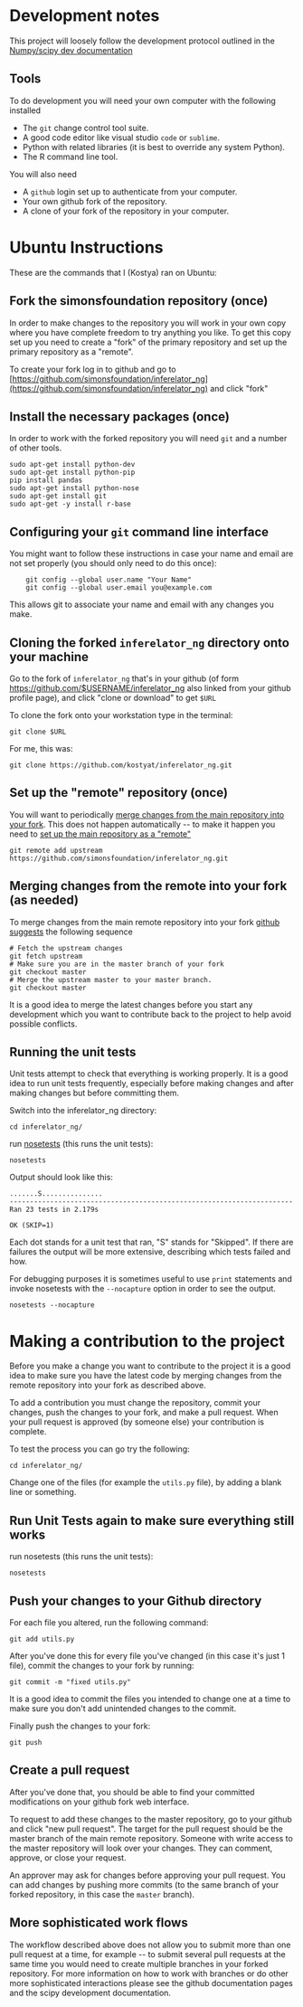 # Development notes

This project will loosely follow the development protocol
outlined in the [Numpy/scipy dev documentation](http://docs.scipy.org/doc/numpy/dev/)

## Tools

To do development you will need your own computer with the following installed

- The `git` change control tool suite.
- A good code editor like visual studio `code` or `sublime`.
- Python with related libraries (it is best to override any system Python).
- The R command line tool.

You will also need

- A `github` login set up to authenticate from your computer.
- Your own github fork of the repository.
- A clone of your fork of the repository in your computer.

# Ubuntu Instructions

These are the commands that I (Kostya) ran on Ubuntu:

## Fork the simonsfoundation repository (once)

In order to make changes to the repository you will work in your own copy
where you have complete freedom to try anything you like.  To get this copy
set up you need to create a "fork" of the primary repository and set up the
primary repository as a "remote".

To create your fork log in to github and go to 
[https://github.com/simonsfoundation/inferelator_ng](https://github.com/simonsfoundation/inferelator_ng)
and click "fork"

## Install the necessary packages (once)

In order to work with the forked repository you will need `git` and a number of
other tools.

```
sudo apt-get install python-dev
sudo apt-get install python-pip
pip install pandas
sudo apt-get install python-nose
sudo apt-get install git
sudo apt-get -y install r-base
```

## Configuring your `git` command line interface

You might want to follow these instructions in case your name and email are not set properly (you should only need to do this once):

```
    git config --global user.name "Your Name"
    git config --global user.email you@example.com
```
This allows git to associate your name and email with any changes you make.

## Cloning the forked `inferelator_ng` directory onto your machine

Go to the fork of `inferelator_ng` that's in your github (of form https://github.com/$USERNAME/inferelator_ng
also linked from your github profile page), and click "clone or download" to get `$URL`

To clone the fork onto your workstation type in the terminal:

```
git clone $URL
```

For me, this was:

```git clone https://github.com/kostyat/inferelator_ng.git```

## Set up the "remote" repository (once)

You will want to periodically 
[merge changes from the main repository into your fork](https://help.github.com/articles/syncing-a-fork).
This does not happen automatically -- to make it happen you need to 
[set up the main repository as a "remote"](https://help.github.com/articles/configuring-a-remote-for-a-fork)

`git remote add upstream https://github.com/simonsfoundation/inferelator_ng.git`

## Merging changes from the remote into your fork (as needed)

To merge changes from the main remote repository into your fork 
[github suggests](https://help.github.com/articles/syncing-a-fork) the following
sequence

```
# Fetch the upstream changes
git fetch upstream
# Make sure you are in the master branch of your fork
git checkout master
# Merge the upstream master to your master branch.
git checkout master
```

It is a good idea to merge the latest changes before you start any development
which you want to contribute back to the project to help avoid possible conflicts.

## Running the unit tests

Unit tests attempt to check that everything is working properly.
It is a good idea to run unit tests frequently, especially before making
changes and after making changes but before committing them.

Switch into the inferelator_ng directory:

```cd inferelator_ng/```

run 
[nosetests](http://pythontesting.net/framework/nose/nose-introduction/) 
(this runs the unit tests):

```
nosetests
```

Output should look like this:

```
.......S...............
----------------------------------------------------------------------
Ran 23 tests in 2.179s

OK (SKIP=1)
```

Each dot stands for a unit test that ran, "S" stands for "Skipped".  If there are
failures the output will be more extensive, describing which tests failed and how.

For debugging purposes it is sometimes useful to use `print` statements and invoke
nosetests with the `--nocapture` option in order to see the output.
```
nosetests --nocapture
```

# Making a contribution to the project

Before you make a change you want to contribute to the project it
is a good idea to make sure you have the latest code by merging
changes from the remote repository into your fork as described above.

To add a contribution you must change the repository, commit
your changes, push the changes to your fork, and make a pull request.
When your pull request is approved (by someone else) your contribution is complete.

To test the process you can go try the following:

```
cd inferelator_ng/
```

Change one of the files (for example the `utils.py` file), by adding a blank line or something.

## Run Unit Tests again to make sure everything still works

run nosetests (this runs the unit tests):

```
nosetests
```

## Push your changes to your Github directory

For each file you altered, run the following command:

```
git add utils.py
```

After you've done this for every file you've changed (in this case it's just 1 file), commit the changes to your fork by running:

```
git commit -m "fixed utils.py"
```
It is a good idea to commit the files you intended to change one at a time
to make sure you don't add unintended changes to the commit.

Finally push the changes to your fork:
```
git push
```

## Create a pull request

After you've done that, you should be able to find your committed modifications on your github fork web interface.

To request to add these changes to the master repository, go to your github and click "new pull request".
The target for the pull request should be the master branch of the main remote repository.
Someone with write access to the master repository will look over your changes.  They can comment,
approve, or close your request.

An approver may ask for changes before approving your pull request.  You can add changes by pushing
more commits (to the same branch of your forked repository, in this case the `master` branch).

## More sophisticated work flows

The workflow described above does not allow you to submit more than one pull request at a
time, for example -- to submit several pull requests 
at the same time you would need to create multiple branches
in your forked repository.  For more information on how to 
work with branches or do other more sophisticated interactions
please see the github documentation
pages and the scipy development documentation.
